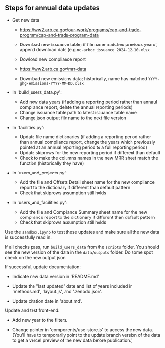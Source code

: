 ## Steps for annual data updates

- Get new data

  - https://ww2.arb.ca.gov/our-work/programs/cap-and-trade-program/cap-and-trade-program-data
  - Download new issuance table; if file name matches previous years', append download date (e.g.`nc-arboc_issuance_2024-12-10.xlsx`
  - Dowload new compliance report

  - https://ww2.arb.ca.gov/mrr-data
  - Download new emissions data; historically, name has matched `YYYY-ghg-emissions-YYYY-MM-DD.xlsx`

- In 'build_users_data.py':

  - Add new data years (if adding a reporting period rather than annaul compliance report, delete the annual reporting periods)
  - Change issuance table path to latest issuance table name
  - Change json output file name to the next file version

- In 'facilities.py':

  - Update file name dictionaries (if adding a reporting period rather than annual compliance report, change the years which previously pointed at an annual reporting period to a full reporting period)
  - Update skiprows for the new reporting period if different than default
  - Check to make the columns names in the new MRR sheet match the function (historically they have)

- In 'users_and_projects.py':

  - Add the file and Offsets Detail sheet name for the new compliance report to the dictionary if different than default pattern
  - Check that skiprows assumption still holds

- In 'users_and_facilities.py':
  - Add the file and Compliance Summary sheet name for the new compliance report to the dictionary if different than default pattern
  - Check that skiprows assumption still holds

Use the `sandbox.ipynb` to test these updates and make sure all the new data is successfully read in.

If all checks pass, run `build_users_data` from the `scripts` folder. You should see the new version of the data in the `data/outputs` folder. Do some spot check on the new output json.

If successful, update documentation:

- Indicate new data version in 'README.md'

- Update the "last updated" date and list of years included in 'methods.md', 'layout.js', and '.zenodo.json'.

- Update citation date in 'about.md'.

Update and test front-end:

- Add new year to the filters.

- Change pointer in 'components/use-store.js' to access the new data. (You'll have to temporarily point to the update branch version of the data to get a vercel preview of the new data before publication.)
